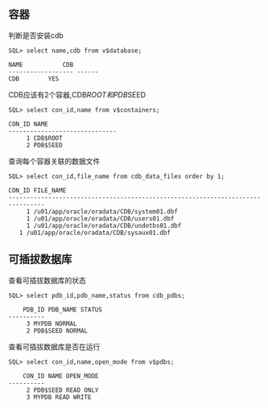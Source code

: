 

## 容器

判断是否安装cdb

```
SQL> select name,cdb from v$database;

NAME		   CDB
------------------ ------
CDB		   YES
```

CDB应该有2个容器,CDB$ROOT和PDB$SEED

```
SQL> select con_id,name from v$containers;

CON_ID NAME
------------------------------
	 1 CDB$ROOT
	 2 PDB$SEED
```

查询每个容器关联的数据文件

```
SQL> select con_id,file_name from cdb_data_files order by 1;

CON_ID FILE_NAME
--------------------------------------------------------------------------------
	 1 /u01/app/oracle/oradata/CDB/system01.dbf
	 1 /u01/app/oracle/oradata/CDB/users01.dbf
	 1 /u01/app/oracle/oradata/CDB/undotbs01.dbf
   1 /u01/app/oracle/oradata/CDB/sysaux01.dbf
```

## 可插拔数据库

查看可插拔数据库的状态

```
SQL> select pdb_id,pdb_name,status from cdb_pdbs;

    PDB_ID PDB_NAME STATUS
----------
	 3 MYPDB NORMAL
	 2 PDB$SEED NORMAL
```

查看可插拔数据库是否在运行

```
SQL> select con_id,name,open_mode from v$pdbs;

    CON_ID NAME OPEN_MODE
----------
	 2 PDB$SEED READ ONLY
	 3 MYPDB READ WRITE
```

